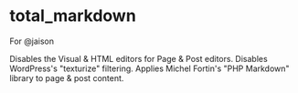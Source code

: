 total_markdown
==============

For @jaison

Disables the Visual & HTML editors for Page & Post editors. Disables WordPress's "texturize" filtering. Applies Michel Fortin's "PHP Markdown" library to page & post content.